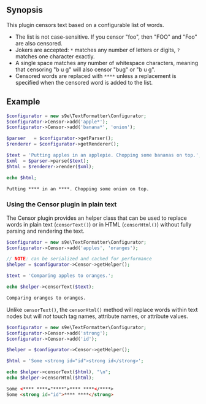 ## Synopsis

This plugin censors text based on a configurable list of words.

 * The list is not case-sensitive. If you censor "foo", then "FOO" and "Foo" are also censored.
 * Jokers are accepted: `*` matches any number of letters or digits, `?` matches one character exactly.
 * A single space matches any number of whitespace characters, meaning that censoring "b u g" will also censor "bug" or "b  u  g".
 * Censored words are replaced with `****` unless a replacement is specified when the censored word is added to the list.

## Example

```php
$configurator = new s9e\TextFormatter\Configurator;
$configurator->Censor->add('apple*');
$configurator->Censor->add('banana*', 'onion');

$parser   = $configurator->getParser();
$renderer = $configurator->getRenderer();

$text = 'Putting apples in an applepie. Chopping some bananas on top.';
$xml  = $parser->parse($text);
$html = $renderer->render($xml);

echo $html;
```
```html
Putting **** in an ****. Chopping some onion on top.
```

### Using the Censor plugin in plain text

The Censor plugin provides an helper class that can be used to replace words in plain text (`censorText()`) or in HTML (`censorHtml()`) without fully parsing and rendering the text.

```php
$configurator = new s9e\TextFormatter\Configurator;
$configurator->Censor->add('apples', 'oranges');

// NOTE: can be serialized and cached for performance
$helper = $configurator->Censor->getHelper();

$text = 'Comparing apples to oranges.';

echo $helper->censorText($text);
```
```html
Comparing oranges to oranges.
```

Unlike `censorText()`, the `censorHtml()` method will replace words within text nodes but will *not* touch tag names, attribute names, or attribute values.

```php
$configurator = new s9e\TextFormatter\Configurator;
$configurator->Censor->add('strong');
$configurator->Censor->add('id');

$helper = $configurator->Censor->getHelper();

$html = 'Some <strong id="id">strong id</strong>';

echo $helper->censorText($html), "\n";
echo $helper->censorHtml($html);
```
```html
Some <**** ****="****">**** ****</****>
Some <strong id="id">**** ****</strong>
```
